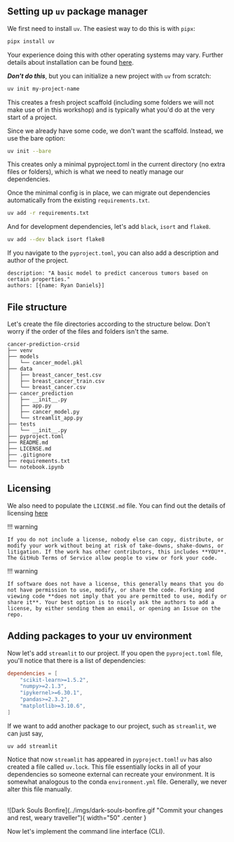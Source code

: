 ## Setting up `uv` package manager
We first need to install `uv`. The easiest way to do this is with `pipx`:
```bash
pipx install uv
```
Your experience doing this with other operating systems may vary. Further details about installation can be found [here](https://docs.astral.sh/uv/getting-started/installation/).

_**Don't do this**_, but you can initialize a new project with `uv` from scratch:
```bash
uv init my-project-name
```
This creates a fresh project scaffold (including some folders we will not make use of in this workshop) and is typically what you'd do at the very start of a project.

Since we already have some code, we don't want the scaffold. Instead, we use the bare option:
```bash
uv init --bare
```
This creates only a minimal pyproject.toml in the current directory (no extra files or folders), which is what we need to neatly manage our dependencies.

Once the minimal config is in place, we can migrate out dependencies automatically from the existing `requirements.txt`.
```bash
uv add -r requirements.txt
```
And for development dependencies, let's add `black`, `isort` and `flake8`.
```bash
uv add --dev black isort flake8
```
If you navigate to the `pyproject.toml`, you can also add a description and author of the project.
```
description: "A basic model to predict cancerous tumors based on certain properties."
authors: [{name: Ryan Daniels}]
```
## File structure <a id="poetry-files"></a>
Let's create the file directories according to the structure below. Don't worry if the order of the files and folders isn't the same.
```
cancer-prediction-crsid
├── venv
├── models
│   └── cancer_model.pkl
├── data
│   ├── breast_cancer_test.csv
│   ├── breast_cancer_train.csv
│   └── breast_cancer.csv
├── cancer_prediction
│   ├── __init__.py
│   ├── app.py
│   ├── cancer_model.py
│   └── streamlit_app.py
├── tests
│   └── __init__.py
├── pyproject.toml
├── README.md
├── LICENSE.md
├── .gitignore
├── requirements.txt
└── notebook.ipynb
```

## Licensing <a id="poetry-licensing"></a>
We also need to populate the `LICENSE.md` file. You can find out the details of licensing [here](https://choosealicense.com/)

!!! warning

    If you do not include a license, nobody else can copy, distribute, or modify your work without being at risk of take-downs, shake-downs, or litigation. If the work has other contributors, this includes **YOU**. The GitHub Terms of Service allow people to view or fork your code. 

!!! warning

    If software does not have a license, this generally means that you do not have permission to use, modify, or share the code. Forking and viewing code **does not imply that you are permitted to use, modify or share it**. Your best option is to nicely ask the authors to add a license, by either sending them an email, or opening an Issue on the repo.

## Adding packages to your uv environment
Now let's add `streamlit` to our project. If you open the `pyproject.toml` file, you'll notice that there is a list of dependencies:

```toml
dependencies = [
    "scikit-learn>=1.5.2",
    "numpy>=2.1.3",
    "ipykernel>=6.30.1",
    "pandas>=2.3.2",
    "matplotlib>=3.10.6",
]
```

If we want to add another package to our project, such as `streamlit`, we can just say,
```
uv add streamlit
```

Notice that now `streamlit` has appeared in `pyproject.toml`! `uv` has also created a file called `uv.lock`. This file essentially locks in all of your dependencies so someone external can recreate your environment. It is somewhat analogous to the conda `environment.yml` file. Generally, we never alter this file manually.

<br>
![Dark Souls Bonfire](../imgs/dark-souls-bonfire.gif "Commit your changes and rest, weary traveller"){ width="50" .center }
<br>

Now let's implement the command line interface (CLI).
